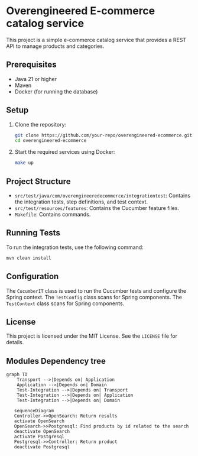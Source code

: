 # Overengineered E-commerce catalog service

This project is a simple e-commerce catalog service that provides a REST API to manage products and categories.

## Prerequisites

- Java 21 or higher
- Maven
- Docker (for running the database)

## Setup

1. Clone the repository:
    ```sh
    git clone https://github.com/your-repo/overengineered-ecommerce.git
    cd overengineered-ecommerce
    ```

2. Start the required services using Docker:
    ```sh
    make up
    ```

## Project Structure

- `src/test/java/com/overengineeredecommerce/integrationtest`: Contains the integration tests, step definitions, and test context.
- `src/test/resources/features`: Contains the Cucumber feature files.
- `Makefile`: Contains commands.

## Running Tests

To run the integration tests, use the following command:
```sh
mvn clean install
```

## Configuration

The `CucumberIT` class is used to run the Cucumber tests and configure the Spring context. 
The `TestConfig` class scans for Spring components.
The `TestContext` class scans for Spring components.

## License

This project is licensed under the MIT License. See the `LICENSE` file for details.



## Modules Dependency tree

```mermaid
graph TD
    Transport -->|Depends on| Application
    Application -->|Depends on| Domain
    Test-Integration -->|Depends on| Transport
    Test-Integration -->|Depends on| Application
    Test-Integration -->|Depends on| Domain
```

```mermaid
   sequenceDiagram
   Controller->>OpenSearch: Return results
   activate OpenSearch
   OpenSearch->>Postgresql: Find products by id related to the search
   deactivate OpenSearch
   activate Postgresql
   Postgresql->>Controller: Return product
   deactivate Postgresql
      
```
